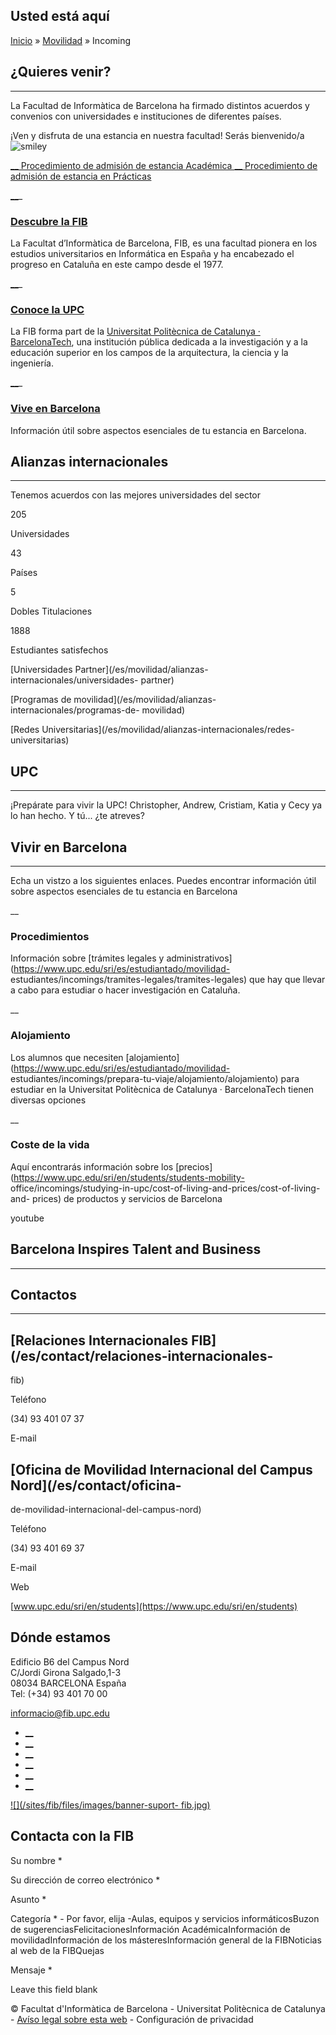 ## Usted está aquí

[Inicio](/es) » [Movilidad](/es/movilidad) » Incoming

## ¿Quieres venir?

* * *

La Facultad de Informàtica de Barcelona ha firmado distintos acuerdos y
convenios con universidades e instituciones de diferentes países.

¡Ven y disfruta de una estancia en nuestra facultad! Serás bienvenido/a
![smiley](/sites/all/libraries/ckeditor/plugins/smiley/images/regular_smile.png)

[__   Procedimiento de admisión de estancia Académica
](/es/movilidad/incoming/estancia-academica) [__   Procedimiento de admisión
de estancia en Prácticas ](/es/movilidad/incoming/estancia-en-practicas)

[__](/es/la-fib)_

###  [Descubre la FIB ](/es/la-fib)

La Facultat d’Informàtica de Barcelona, FIB, es una facultad pionera en los
estudios universitarios en Informática en España y ha encabezado el progreso
en Cataluña en este campo desde el 1977.

[__](/es/movilidad/incoming#upc)_

###  [Conoce la UPC ](/es/movilidad/incoming#upc)

La FIB forma part de la [Universitat Politècnica de Catalunya ·
BarcelonaTech](http://www.upc.edu/), una institución pública dedicada a la
investigación y a la educación superior en los campos de la arquitectura, la
ciencia y la ingeniería.

[__](/es/movilidad/incoming#bcn)_

###  [Vive en Barcelona ](/es/movilidad/incoming#bcn)

Información útil sobre aspectos esenciales de tu estancia en Barcelona.

## Alianzas internacionales

* * *

Tenemos acuerdos con las mejores universidades del sector

205

Universidades

43

Países

5

Dobles Titulaciones

1888

Estudiantes satisfechos



[Universidades Partner](/es/movilidad/alianzas-internacionales/universidades-
partner)

[Programas de movilidad](/es/movilidad/alianzas-internacionales/programas-de-
movilidad)

[Redes Universitarias](/es/movilidad/alianzas-internacionales/redes-
universitarias)

## UPC

* * *

¡Prepárate para vivir la UPC! Christopher, Andrew, Cristiam, Katia y Cecy ya
lo han hecho. Y tú... ¿te atreves?



## Vivir en Barcelona

* * *

Echa un vistzo a los siguientes enlaces. Puedes encontrar información útil
sobre aspectos esenciales de tu estancia en Barcelona

__

### Procedimientos

Información sobre [trámites legales y
administrativos](https://www.upc.edu/sri/es/estudiantado/movilidad-
estudiantes/incomings/tramites-legales/tramites-legales) que hay que llevar a
cabo para estudiar o hacer investigación en Cataluña.

__

### Alojamiento

Los alumnos que necesiten
[alojamiento](https://www.upc.edu/sri/es/estudiantado/movilidad-
estudiantes/incomings/prepara-tu-viaje/alojamiento/alojamiento) para estudiar
en la Universitat Politècnica de Catalunya · BarcelonaTech tienen diversas
opciones

__

### Coste de la vida

Aquí encontrarás información sobre los
[precios](https://www.upc.edu/sri/en/students/students-mobility-
office/incomings/studying-in-upc/cost-of-living-and-prices/cost-of-living-and-
prices) de productos y servicios de Barcelona

youtube

## Barcelona Inspires Talent and Business

* * *











## Contactos

* * *

## [Relaciones Internacionales FIB](/es/contact/relaciones-internacionales-
fib)

Teléfono

(34) 93 401 07 37

E-mail

## [Oficina de Movilidad Internacional del Campus Nord](/es/contact/oficina-
de-movilidad-internacional-del-campus-nord)

Teléfono

(34) 93 401 69 37

E-mail

Web

[www.upc.edu/sri/en/students](https://www.upc.edu/sri/en/students)

## Dónde estamos

Edificio B6 del Campus Nord  
C/Jordi Girona Salgado,1-3  
08034 BARCELONA España  
Tel: (+34) 93 401 70 00

[informacio@fib.upc.edu](mailto:informacio@fib.upc.edu)

  * [__](/es/noticies/rss.rss)
  * [__](https://www.facebook.com/fib.upc)
  * [__](https://twitter.com/fib_upc)
  * [__](https://www.flickr.com/photos/fib-upc/albums)
  * [__](https://www.youtube.com/user/mediafib)
  * [__](https://www.instagram.com/fib.upc/)

[![](/sites/fib/files/images/banner-suport-
fib.jpg)](http://suport.fib.upc.edu)

## Contacta con la FIB

Su nombre *

Su dirección de correo electrónico *

Asunto *

Categoría * \- Por favor, elija -Aulas, equipos y servicios informáticosBuzon
de sugerenciasFelicitacionesInformación AcadémicaInformación de
movilidadInformación de los másteresInformación general de la FIBNoticias al
web de la FIBQuejas

Mensaje *

Leave this field blank

© Facultat d'Informàtica de Barcelona - Universitat Politècnica de Catalunya -
[Avíso legal sobre esta web](/es/aviso-legal-sobre-esta-web) \- Configuración
de privacidad

